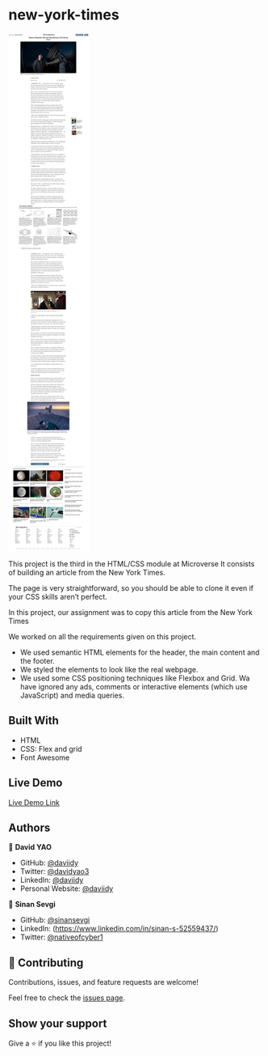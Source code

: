 
# new-york-times

![screenshot](./images/screenshot.png)

This project is the third in the HTML/CSS module at Microverse
It consists of building an article from the New York Times.


The page is very straightforward, so you should be able to clone it even if your CSS skills aren’t perfect.

In this project, our assignment was to copy this article from the New York Times

We worked on all the requirements given on this project.

- We used semantic HTML elements for the header, the main content and the footer.
- We styled the elements to look like the real webpage.
- We used some CSS positioning techniques like Flexbox and Grid. Wa have ignored any ads, comments or interactive elements (which use JavaScript) and media queries.


## Built With

- HTML
- CSS: Flex and grid
- Font Awesome

## Live Demo

[Live Demo Link](https://daviidy.github.io/new-york-times/)

## Authors

👤 **David YAO**

- GitHub: [@daviidy](https://github.com/daviidy)
- Twitter: [@davidyao3](https://twitter.com/DavidYao3)
- LinkedIn: [@daviidy](https://www.linkedin.com/in/david-yao-6bb95299/)
- Personal Website: [@daviidy](http://david-yao.com)

👤 **Sinan Sevgi**

- GitHub: [@sinansevgi](https://github.com/sinansevgi)
- LinkedIn: (https://www.linkedin.com/in/sinan-s-52559437/)
- Twitter: [@nativeofcyber1](https://twitter.com/nativeofcyber1)


## 🤝 Contributing

Contributions, issues, and feature requests are welcome!

Feel free to check the [issues page](issues/).

## Show your support

Give a ⭐️ if you like this project!
